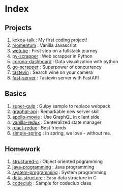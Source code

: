 # Index

## Projects

1. [kokoa-talk](https://github.com/hojunkim1/kokoa-talk) : My first coding project!
2. [momentum](https://github.com/hojunkim1/momentum) : Vanilla Javascript
3. [wetube](https://github.com/hojunkim1/wetube) : First step on a fullstack journey
4. [py-scrapper](https://github.com/hojunkim1/py-scrapper) : Web scrapper in Python
5. [corona-dashboard](https://github.com/hojunkim1/corona-dashboard) : Data visualization with python
6. [go-scrapper](https://github.com/hojunkim1/go-scrapper) : Superpower of concurrency
7. [tastevin](https://github.com/hojunkim1/tastevin) : Search wine on your camera
8. [fast-server](https://github.com/hojunkim1/fast-server) : Tastevin server with FastAPI

## Basics

1. [super-gulp](https://github.com/hojunkim1/super-gulp) : Gulpy sample to replace webpack
2. [graphql-api](https://github.com/hojunkim1/graphql-api) : Remarkable new server skill
3. [apollo-movie](https://github.com/hojunkim1/apollo-movie) : Use GraphQL in client side
4. [vanilla-redux](https://github.com/hojunkim1/vanilla-redux) : Centeralized state manager
5. [react-redux](https://github.com/hojunkim1/react-redux) : Best friends
6. [simple-spring](https://github.com/hojunkim1/simple-spring) : In spring, we love - without me.

## Homework

1. [structured-c](https://github.com/hojunkim1/structured-c) : Object oriented pogramming
2. [java-programming](https://github.com/hojunkim1/java-programming) : Java programming
3. [system-programming](https://github.com/hojunkim1/system-programming) : System programming
4. [data-structure](https://github.com/hojunkim1/data-structure) : Easy data structure in C
5. [codeclub](https://github.com/hojunkim1/codeclub) : Sample for codeclub class
